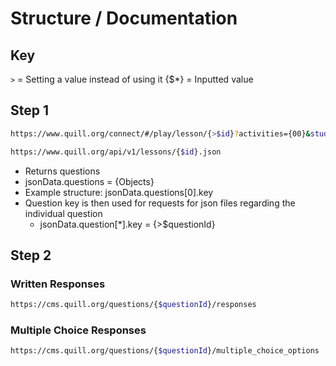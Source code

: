 # Structure / Documentation
## Key
`>` = Setting a value instead of using it
{$*} = Inputted value
## Step 1
```bash
https://www.quill.org/connect/#/play/lesson/{>$id}?activities={00}&student={00}
```
```bash
https://www.quill.org/api/v1/lessons/{$id}.json
```
- Returns questions
- jsonData.questions = {Objects}
- Example structure: jsonData.questions[0].key
- Question key is then used for requests for json files regarding the individual question
	- jsonData.question[*].key = {>$questionId}

<!-- Not Needed: https://www.quill.org/api/v1/questions/{$questionId}.json
	Returns question data
-->

## Step 2
### Written Responses
```bash
https://cms.quill.org/questions/{$questionId}/responses
```
### Multiple Choice Responses
```bash
https://cms.quill.org/questions/{$questionId}/multiple_choice_options
```